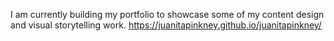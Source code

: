I am currently building my portfolio to showcase some of my content design and visual storytelling work.
https://juanitapinkney.github.io/juanitapinkney/
